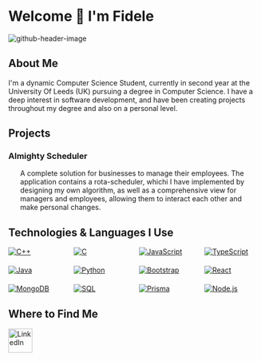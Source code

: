 

<!--
**extreme-top/extreme-top** is a ✨ _special_ ✨ repository because its `README.md` (this file) appears on your GitHub profile.

Here are some ideas to get you started:

- 🔭 I’m currently working on ...
- 🌱 I’m currently learning ...
- 👯 I’m looking to collaborate on ...
- 🤔 I’m looking for help with ...
- 💬 Ask me about ...
- 📫 How to reach me: ...
- 😄 Pronouns: ...
- ⚡ Fun fact: ...
-->

<h1> Welcome 👋 I'm Fidele </h1>

![github-header-image](https://github.com/extreme-top/extreme-top/assets/120171847/f1150d61-3cb5-44e2-8ce7-59afff23f23d)

<h2> About Me </h2>

<p>
  I'm a dynamic Computer Science Student, currently in second year at the University Of Leeds (UK) pursuing a degree in Computer Science. I have a deep interest in software development, and have been creating projects throughout my degree and also on a personal level. 
</p>

<h2> Projects </h2>
<h3> Almighty Scheduler </h3>
<ul>
  A complete solution for businesses to manage their employees. The application contains a rota-scheduler, whichi I have implemented by designing my own algorithm, as well as a comprehensive view for managers and employees, allowing them to interact each other and make personal changes. 
</ul>


<h2> Technologies & Languages I Use </h2>

<div style="display: grid; grid-template-columns: repeat(4, 1fr); gap: 20px;">
  <a href="https://www.w3schools.com/cpp/" target="_blank" rel="noreferrer">
    <img src="https://img.shields.io/badge/C++-00599C?style=for-the-badge&logo=cplusplus&logoColor=white" alt="C++">
  </a>
  <a href="https://www.w3schools.com/c/" target="_blank" rel="noreferrer">
    <img src="https://img.shields.io/badge/C-00599C?style=for-the-badge&logo=c&logoColor=white" alt="C">
  </a>
  <a href="https://www.w3schools.com/js/" target="_blank" rel="noreferrer">
    <img src="https://img.shields.io/badge/JavaScript-F7DF1E?style=for-the-badge&logo=javascript&logoColor=black" alt="JavaScript">
  </a>
  <a href="https://www.w3schools.com/ts/" target="_blank" rel="noreferrer">
    <img src="https://img.shields.io/badge/TypeScript-007ACC?style=for-the-badge&logo=typescript&logoColor=white" alt="TypeScript">
  </a>
  <a href="https://www.w3schools.com/java/" target="_blank" rel="noreferrer">
    <img src="https://img.shields.io/badge/Java-ED8B00?style=for-the-badge&logo=java&logoColor=white" alt="Java">
  </a>
  <a href="https://www.w3schools.com/python/" target="_blank" rel="noreferrer">
    <img src="https://img.shields.io/badge/Python-3776AB?style=for-the-badge&logo=python&logoColor=white" alt="Python">
  </a>
  <a href="https://www.w3schools.com/bootstrap/" target="_blank" rel="noreferrer">
    <img src="https://img.shields.io/badge/Bootstrap-563D7C?style=for-the-badge&logo=bootstrap&logoColor=white" alt="Bootstrap">
  </a>

  <a href="https://www.w3schools.com/react/" target="_blank" rel="noreferrer">
    <img src="https://img.shields.io/badge/React-61DAFB?style=for-the-badge&logo=react&logoColor=white" alt="React">
  </a>
  <a href="https://www.w3schools.com/mongodb/" target="_blank" rel="noreferrer">
    <img src="https://img.shields.io/badge/MongoDB-47A248?style=for-the-badge&logo=mongodb&logoColor=white" alt="MongoDB">
  </a>
  <a href="https://www.w3schools.com/sql/" target="_blank" rel="noreferrer">
    <img src="https://img.shields.io/badge/SQL-4479A1?style=for-the-badge&logo=mysql&logoColor=white" alt="SQL">
  </a>
  <a href="https://www.w3schools.com/prisma/" target="_blank" rel="noreferrer">
    <img src="https://img.shields.io/badge/Prisma-2D3748?style=for-the-badge&logo=prisma&logoColor=white" alt="Prisma">
  </a>
  <a href="https://www.w3schools.com/nodejs/" target="_blank" rel="noreferrer">
    <img src="https://img.shields.io/badge/Node.js-43853D?style=for-the-badge&logo=node.js&logoColor=white" alt="Node.js">
  </a>
</div>


<h2> Where to Find Me </h2>

<p align="left">
  <a href="https://www.linkedin.com/in/fidele-sorgho/" target="_blank" rel="noreferrer"><img alt="LinkedIn" title="LinkedIn" height="48" width="48" src="![LinkedIn_logo_initials](https://github.com/extreme-top/extreme-top/assets/120171847/fcf098f9-3e80-41e7-8461-bcf21f52ac16)"></a>
</p>
